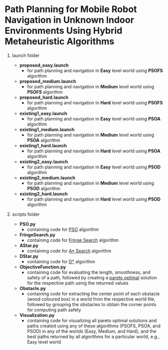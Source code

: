 # Path Planning for Mobile Robot Navigation in Unknown Indoor Environments Using Hybrid Metaheuristic Algorithms
1. launch folder
   - **proposed_easy.launch**
     - for path planning and navigation in **Easy** level world using **PSOFS** algorithm
   - **proposed_medium.launch**
     - for path planning and navigation in **Medium** level world using **PSOFS** algorithm
   - **proposed_hard.launch**
     - for path planning and navigation in **Hard** level world using **PSOFS** algorithm
   - **existing1_easy.launch**
     - for path planning and navigation in **Easy** level world using **PSOA** algorithm
   - **existing1_medium.launch**
     - for path planning and navigation in **Medium** level world using **PSOA** algorithm
   - **existing1_hard.launch**
     - for path planning and navigation in **Hard** level world using **PSOA** algorithm
   - **existing2_easy.launch**
     - for path planning and navigation in **Easy** level world using **PSOD** algorithm
   - **existing2_medium.launch**
     - for path planning and navigation in **Medium** level world using **PSOD** algorithm
   - **existing2_hard.launch**
     - for path planning and navigation in **Hard** level world using **PSOD** algorithm

2. scripts folder
   - **PSO.py**
     - containing code for [PSO](https://en.wikipedia.org/wiki/Particle_swarm_optimization) algorithm
   - **FringeSearch.py**
     - containing code for [Fringe Search](https://en.wikipedia.org/wiki/Fringe_search) algorithm
   - **AStar.py**
     - containing code for [A* Search](https://en.wikipedia.org/wiki/A*_search_algorithm) algorithm
   - **DStar.py**
     - containing code for [D*](https://en.wikipedia.org/wiki/D*) algorithm
   - **ObjectiveFunction.py**
     - containing code for evaluating the length, smoothness, and safety of a path, followed by creating a [pareto optimal](https://en.wikipedia.org/wiki/Pareto_efficiency) solution for the respective path using the returned values 
   - **Obstacle.py**
     - containing code for extracting the center point of each obstacle (wood coloured box) in a world from the respective world file, followed by grouping the obstacles to obtain the corner points for computing path safety
   - **Visualization.py**
     - containing code for visualizing all pareto optimal solutions and paths created using any of these algorithms (PSOFS, PSOA, and PSOD) in any of the worlds (Easy, Medium, and Hard), and the best paths returned by all algorithms for a particular world, e.g., Easy level world
